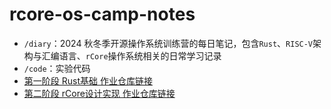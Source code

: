 # rcore-os-camp-notes

* `/diary`：2024 秋冬季开源操作系统训练营的每日笔记，包含`Rust`、`RISC-V`架构与汇编语言、`rCore`操作系统相关的日常学习记录
* `/code`：实验代码
* [第一阶段 Rust基础 作业仓库链接](https://github.com/LearningOS/rust-rustlings-2024-autumn-OuOu2021)
* [第二阶段 rCore设计实现 作业仓库链接](https://github.com/LearningOS/2024a-rcore-OuOu2021)